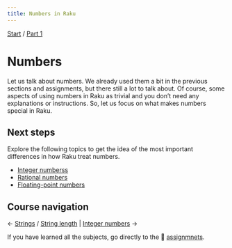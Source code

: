 ```yaml
---
title: Numbers in Raku
---
```


[Start](/raku-course/) / [Part 1](/raku-course/part1)

# Numbers

Let us talk about numbers. We already used them a bit in the previous sections and assignments, but there still a lot to talk about. Of course, some aspects of using numbers in Raku as trivial and you don’t need any explanations or instructions. So, let us focus on what makes numbers special in Raku.

## Next steps

Explore the following topics to get the idea of the most important differences in how Raku treat numbers.

* [Integer numberss](integers)
* [Rational numbers](rats)
* [Floating-point numbers](numeric)

## Course navigation

← [Strings](/raku-course/strings) / [String length](/raku-course/strings/string-length) | [Integer numbers](integers) →

If you have learned all the subjects, go directly to the 💪 [assignmnets](assignments).